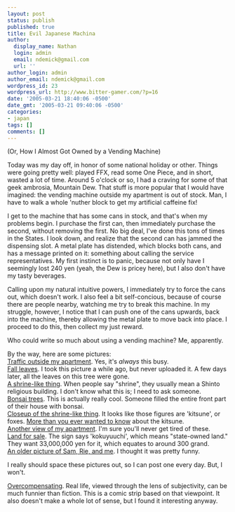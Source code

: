 ```yaml
---
layout: post
status: publish
published: true
title: Evil Japanese Machina
author:
  display_name: Nathan
  login: admin
  email: ndemick@gmail.com
  url: ''
author_login: admin
author_email: ndemick@gmail.com
wordpress_id: 23
wordpress_url: http://www.bitter-gamer.com/?p=16
date: '2005-03-21 18:40:06 -0500'
date_gmt: '2005-03-21 09:40:06 -0500'
categories:
- japan
tags: []
comments: []
---
```

<p>(Or, How I Almost Got Owned by a Vending Machine)</p>
<p>Today was my day off, in honor of some national holiday or other. Things were going pretty well: played FFX, read some One Piece, and in short, wasted a lot of time. Around 5 o'clock or so, I had a craving for some of that geek ambrosia, Mountain Dew. That stuff is more popular that I would have imagined: the vending machine outside my apartment is out of stock. Man, I have to walk a whole 'nuther block to get my artificial caffeine fix!</p>
<p>I get to the machine that has some cans in stock, and that's when my problems begin. I purchase the first can, then immediately purchase the second, without removing the first. No big deal, I've done this tons of times in the States. I look down, and realize that the second can has jammed the dispensing slot. A metal plate has distended, which blocks both cans, and has a message printed on it: something about calling the service representatives. My first instinct is to panic, because not only have I seemingly lost 240 yen (yeah, the Dew is pricey here), but I also don't have my tasty beverages.</p>
<p>Calling upon my natural intuitive powers, I immediately try to force the cans out, which doesn't work. I also feel a bit self-concious, because of course there are people nearby, watching me try to break this machine. In my struggle, however, I notice that I can push one of the cans upwards, back into the machine, thereby allowing the metal plate to move back into place. I proceed to do this, then collect my just reward.</p>
<p>Who could write so much about using a vending machine? Me, apparently.</p>
<p>By the way, here are some pictures:<br />
<a href="http://www.bitter-gamer.com/images/more_japan/traffic.jpg">Traffic outside my apartment</a>. Yes, it's <i>always</i> this busy.<br />
<a href="http://www.bitter-gamer.com/images/more_japan/red_leaves.jpg">Fall leaves</a>. I took this picture a while ago, but never uploaded it. A few days later, all the leaves on this tree were gone.<br />
<a href="http://www.bitter-gamer.com/images/more_japan/shrine_like_thing.jpg">A shrine-like thing</a>. When people say "shrine", they usually mean a Shinto religious building. I don't know what this is; I need to ask someone.<br />
<a href="http://www.bitter-gamer.com/images/more_japan/bonsai.jpg">Bonsai trees</a>. This is actually really cool. Someone filled the entire front part of their house with bonsai.<br />
<a href="http://www.bitter-gamer.com/images/more_japan/shrine_thing_close.jpg">Closeup of the shrine-like thing</a>. It looks like those figures are 'kitsune', or foxes. <a href="http://en.wikipedia.org/wiki/Kitsune">More than you ever wanted to know</a> about the kitsune.<br />
<a href="http://www.bitter-gamer.com/images/more_japan/apt2.jpg">Another view of my apartment</a>. I'm sure you'll never get tired of these.<br />
<a href="http://www.bitter-gamer.com/images/more_japan/state_owned.jpg">Land for sale</a>. The sign says 'kokuyuuchi', which means "state-owned land." They want 33,000,000 yen for it, which equates to around 300 grand.<br />
<a href="http://www.bitter-gamer.com/images/more_japan/sam_rie_me.jpg">An older picture of Sam, Rie, and me</a>. I thought it was pretty funny.</p>
<p>I really should space these pictures out, so I can post one every day. But, I won't.</p>
<p><a href="http://www.wigu.com/overcompensating/">Overcompensating</a>. Real life, viewed through the lens of subjectivity, can be much funnier than fiction. This is a comic strip based on that viewpoint. It also doesn't make a whole lot of sense, but I found it interesting anyway.</p>

